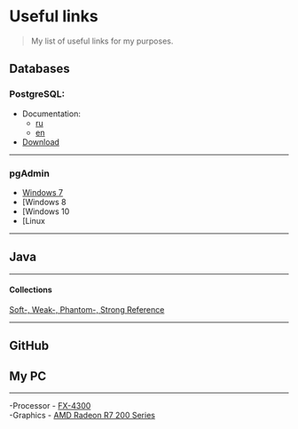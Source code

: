 # Useful links
>My list of useful links for my purposes.


## Databases
### PostgreSQL:
   - Documentation:
      - [ru](https://postgrespro.ru/docs/postgresql)
      - [en](https://www.postgresql.org/docs/)
   - [Download](https://www.postgresql.org/download/)
***
### pgAdmin
   * [Windows 7](https://www.postgresql.org/ftp/pgadmin/pgadmin4/v4.30/windows/)
   * [Windows 8
   * [Windows 10
   * [Linux  
***
## Java
***
#### Collections
[Soft-, Weak-, Phantom-, Strong Reference](https://habr.com/ru/post/169883/)

***

## GitHub 

###



## My PC
***
-Processor - [FX-4300](https://www.amd.com/ru/products/cpu/fx-4300) </BR>
-Graphics - [AMD Radeon R7 200 Series](https://amd.drivers-download.net/video/amd-radeon-r7-200-series/PCI-VEN-1002-DEV-6610-REV-00)
